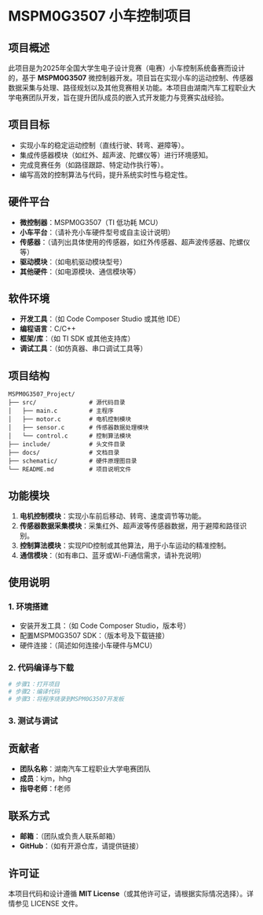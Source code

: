 # MSPM0G3507 小车控制项目

## 项目概述
此项目是为2025年全国大学生电子设计竞赛（电赛）小车控制系统备赛而设计的，基于 **MSPM0G3507** 微控制器开发。项目旨在实现小车的运动控制、传感器数据采集与处理、路径规划以及其他竞赛相关功能。本项目由湖南汽车工程职业大学电赛团队开发，旨在提升团队成员的嵌入式开发能力与竞赛实战经验。

## 项目目标
- 实现小车的稳定运动控制（直线行驶、转弯、避障等）。
- 集成传感器模块（如红外、超声波、陀螺仪等）进行环境感知。
- 完成竞赛任务（如路径跟踪、特定动作执行等）。
- 编写高效的控制算法与代码，提升系统实时性与稳定性。

## 硬件平台
- **微控制器**：MSPM0G3507（TI 低功耗 MCU）
- **小车平台**：（请补充小车硬件型号或自主设计说明）
- **传感器**：（请列出具体使用的传感器，如红外传感器、超声波传感器、陀螺仪等）
- **驱动模块**：（如电机驱动模块型号）
- **其他硬件**：（如电源模块、通信模块等）

## 软件环境
- **开发工具**：（如 Code Composer Studio 或其他 IDE）
- **编程语言**：C/C++
- **框架/库**：（如 TI SDK 或其他支持库）
- **调试工具**：（如仿真器、串口调试工具等）

## 项目结构
```
MSPM0G3507_Project/
├── src/               # 源代码目录
│   ├── main.c         # 主程序
│   ├── motor.c        # 电机控制模块
│   ├── sensor.c       # 传感器数据处理模块
│   └── control.c      # 控制算法模块
├── include/           # 头文件目录
├── docs/              # 文档目录
├── schematic/         # 硬件原理图目录
└── README.md          # 项目说明文件
```

## 功能模块
1. **电机控制模块**：实现小车前后移动、转弯、速度调节等功能。
2. **传感器数据采集模块**：采集红外、超声波等传感器数据，用于避障和路径识别。
3. **控制算法模块**：实现PID控制或其他算法，用于小车运动的精准控制。
4. **通信模块**：（如有串口、蓝牙或Wi-Fi通信需求，请补充说明）

## 使用说明
### 1. 环境搭建
- 安装开发工具：（如 Code Composer Studio，版本号）
- 配置MSPM0G3507 SDK：（版本号及下载链接）
- 硬件连接：（简述如何连接小车硬件与MCU）

### 2. 代码编译与下载
```bash
# 步骤1：打开项目
# 步骤2：编译代码
# 步骤3：将程序烧录到MSPM0G3507开发板
```

### 3. 测试与调试


## 贡献者
- **团队名称**：湖南汽车工程职业大学电赛团队
- **成员**：kjm，hhg
- **指导老师**：f老师

## 联系方式
- **邮箱**：（团队或负责人联系邮箱）
- **GitHub**：（如有开源仓库，请提供链接）

## 许可证
本项目代码和设计遵循 **MIT License**（或其他许可证，请根据实际情况选择）。详情参见 LICENSE 文件。